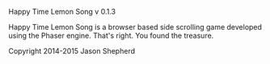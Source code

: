 Happy Time Lemon Song v 0.1.3

Happy Time Lemon Song is a browser based side scrolling game developed using the Phaser engine.
That's right. You found the treasure.

Copyright 2014-2015 
Jason Shepherd
